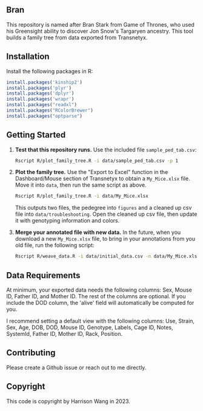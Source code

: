 ## Bran

This repository is named after Bran Stark from Game of Thrones, who used his Greensight ability to discover Jon Snow's Targaryen ancestry. This tool builds a family tree from data exported from Transnetyx.


## Installation

Install the following packages in R:

```R
install.packages('kinship2')
install.packages('plyr')
install.packages('dplyr')
install.packages('wrapr')
install.packages("readxl")
install.packages("RColorBrewer")
install.packages("optparse")
```

## Getting Started

1.	**Test that this repository runs.** Use the included file `sample_ped_tab.csv`:

	```bash
	Rscript R/plot_family_tree.R -i data/sample_ped_tab.csv -p 1
	```

2.	**Plot the family tree.** Use the "Export to Excel" function in the Dashboard/Mouse section of Transnetyx to obtain a `My_Mice.xlsx` file. Move it into `data`, then run the same script as above.	

	```bash
	Rscript R/plot_family_tree.R -i data/My_Mice.xlsx
	```

	This outputs two files, the pedegree into `figures` and a cleaned up csv file into `data/troubleshooting`. Open the cleaned up csv file, then update it with genotyping information and colors.
	
3. **Merge your annotated file with new data.** In the future, when you download a new `My_Mice.xlsx` file, to bring in your annotations from you old file, run the following script:

	```bash
	Rscript R/weave_data.R -i data/initial_data.csv -n data/My_Mice.xlsx
	```

## Data Requirements

At minimum, your exported data needs the following columns: Sex, Mouse ID, Father ID, and Mother ID. The rest of the columns are optional. If you include the DOD column, the 'alive' field will automatically be computed for you.

I recommend setting a default view with the following columns: Use, Strain, Sex, Age, DOB, DOD, Mouse ID, Genotype, Labels, Cage ID, Notes, SystemId, Father ID, Mother ID, Rack, Position.

## Contributing

Please create a Github issue or reach out to me directly.

## Copyright

This code is copyright by Harrison Wang in 2023.